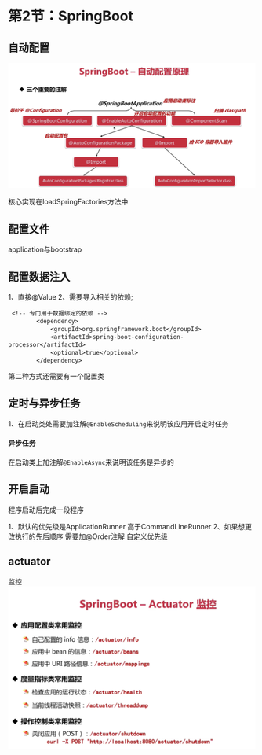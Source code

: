 # 第2节：SpringBoot

## 自动配置
![自动配置](_v_images/20201219214540251_27740.png)

核心实现在loadSpringFactories方法中

## 配置文件
application与bootstrap


## 配置数据注入
1、直接@Value
2、需要导入相关的依赖;
```
 <!-- 专门用于数据绑定的依赖 -->
        <dependency>
            <groupId>org.springframework.boot</groupId>
            <artifactId>spring-boot-configuration-processor</artifactId>
            <optional>true</optional>
        </dependency>
```
第二种方式还需要有一个配置类 

## 定时与异步任务

1、在启动类处需要加注解``@EnableScheduling``来说明该应用开启定时任务


#### 异步任务
在启动类上加注解``@EnableAsync``来说明该任务是异步的

## 开启启动
程序启动后完成一段程序

1、默认的优先级是ApplicationRunner 高于CommandLineRunner
2、如果想更改执行的先后顺序 需要加@Order注解 自定义优先级

## actuator
监控 
![actuator](_v_images/20201220122847496_6283.png)

